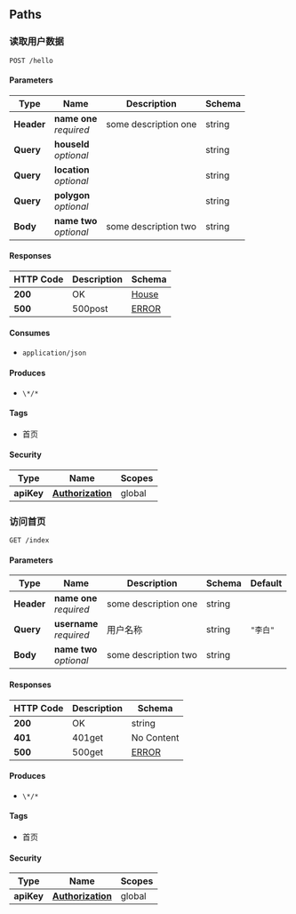 
<a name="paths"></a>
## Paths

<a name="hellousingpost"></a>
### 读取用户数据
```
POST /hello
```


#### Parameters

|Type|Name|Description|Schema|
|---|---|---|---|
|**Header**|**name one**  <br>*required*|some description one|string|
|**Query**|**houseId**  <br>*optional*||string|
|**Query**|**location**  <br>*optional*||string|
|**Query**|**polygon**  <br>*optional*||string|
|**Body**|**name two**  <br>*optional*|some description two|string|


#### Responses

|HTTP Code|Description|Schema|
|---|---|---|
|**200**|OK|[House](#house)|
|**500**|500post|[ERROR](#error)|


#### Consumes

* `application/json`


#### Produces

* `\*/*`


#### Tags

* 首页


#### Security

|Type|Name|Scopes|
|---|---|---|
|**apiKey**|**[Authorization](#authorization)**|global|


<a name="indexusingget"></a>
### 访问首页
```
GET /index
```


#### Parameters

|Type|Name|Description|Schema|Default|
|---|---|---|---|---|
|**Header**|**name one**  <br>*required*|some description one|string||
|**Query**|**username**  <br>*required*|用户名称|string|`"李白"`|
|**Body**|**name two**  <br>*optional*|some description two|string||


#### Responses

|HTTP Code|Description|Schema|
|---|---|---|
|**200**|OK|string|
|**401**|401get|No Content|
|**500**|500get|[ERROR](#error)|


#### Produces

* `\*/*`


#### Tags

* 首页


#### Security

|Type|Name|Scopes|
|---|---|---|
|**apiKey**|**[Authorization](#authorization)**|global|



